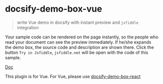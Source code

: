 # docsify-demo-box-vue

> write Vue demo in docsify with instant preview and `jsfiddle` integration


Your sample code can be rendered on the page instantly, so the people who read your document can see the preview immediately.
If he/she expands the demo box, the source code and description are shown there.
Click the button `Try in Jsfiddle`, `jsfiddle.net` will be open with the code of this sample.

[Doc](https://njleonzhang.github.io/docsify-demo-box-vue/)

This plugin is for Vue. For Vue, please use [docsify-demo-box-react](https://njleonzhang.github.io/docsify-demo-box-react)
